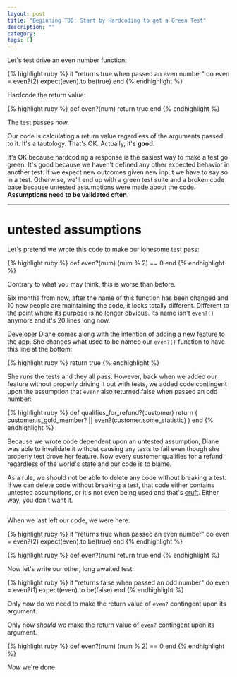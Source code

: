 ```yaml
---
layout: post
title: "Beginning TDD: Start by Hardcoding to get a Green Test"
description: ""
category: 
tags: []
---
```


Let's test drive an even number function:

{% highlight ruby %}
it "returns true when passed an even number" do
  even = even?(2)
  expect(even).to be(true)
end
{% endhighlight %}


Hardcode the return value:

{% highlight ruby %}
def even?(num)
  return true
end
{% endhighlight %}

The test passes now.

Our code is calculating a return value regardless of the arguments passed to
it. It's a tautology. That's OK. Actually, it's **good**.

It's OK because hardcoding a response is the easiest way to make a test go
green. It's good because we haven't defined any other expected behavior in
another test. If we expect new outcomes given new input we have to say so in
a test. Otherwise, we'll end up with a green test suite and a broken code
base because untested assumptions were made about the code. **Assumptions need to be
validated often.**

---

# untested assumptions

Let's pretend we wrote this code to make our lonesome test pass:

{% highlight ruby %}
def even?(num)
  (num % 2) == 0
end
{% endhighlight %}

Contrary to what you may think, this is worse than before.

Six months from now, after the name of this function has been changed and 10
new people are maintaining the code, it looks totally different. Different to
the point where its purpose is no longer obvious. Its name isn't `even?()`
anymore and it's 20 lines long now.

Developer Diane comes along with the intention of adding a new
feature to the app. She changes what used to be named our `even?()`
function to have this line at the bottom:

{% highlight ruby %}
return true
{% endhighlight %}

She runs the tests and they all pass. However, back when we added
our feature without properly driving it out with tests, we added code
contingent upon the assumption that `even?` also returned false when passed an
odd number:

{% highlight ruby %}
def qualifies_for_refund?(customer)
  return (
    customer.is_gold_member? ||
    even?(customer.some_statistic)
  )
end
{% endhighlight %}

Because we wrote code dependent upon an untested assumption, Diane was able to
invalidate it without causing any tests to fail even though she properly
test drove her feature. Now every customer qualifies for a refund regardless of
the world's state and our code is to blame.

As a rule, we should not be able to delete any code without breaking a test. If we can
delete code without breaking a test, that code either
contains untested assumptions, or
it's not even being used and that's [cruft](https://www.google.com/search?sourceid=chrome-psyapi2&ion=1&espv=2&ie=UTF-8&q=define%20cruft&oq=define%20cruft&aqs=chrome..69i57j0l4.1185j0j7). Either way, you don't want it.

---

When we last left our code, we were here:

{% highlight ruby %}
it "returns true when passed an even number" do
  even = even?(2)
  expect(even).to be(true)
end
{% endhighlight %}

{% highlight ruby %}
def even?(num)
  return true
end
{% endhighlight %}

Now let's write our other, long awaited test:

{% highlight ruby %}
it "returns false when passed an odd number" do
  even = even?(1)
  expect(even).to be(false)
end
{% endhighlight %}

Only *now* do we need to make the return value of `even?` contingent upon its
argument.

Only now *should* we make the return value of `even?` contingent upon its
argument.

{% highlight ruby %}
def even?(num)
  (num % 2) == 0
end
{% endhighlight %}

*Now* we're done.
